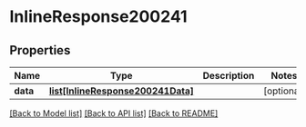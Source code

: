 # InlineResponse200241

## Properties
Name | Type | Description | Notes
------------ | ------------- | ------------- | -------------
**data** | [**list[InlineResponse200241Data]**](InlineResponse200241Data.md) |  | [optional] 

[[Back to Model list]](../README.md#documentation-for-models) [[Back to API list]](../README.md#documentation-for-api-endpoints) [[Back to README]](../README.md)

